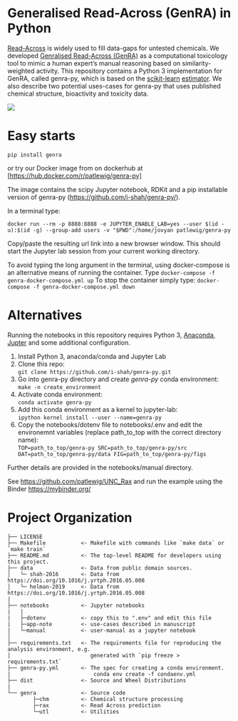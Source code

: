 # Generalised Read-Across (GenRA) in Python 


[Read-Across](https://www.oecd.org/env/ehs/risk-assessment/groupingofchemicalschemicalcategoriesandread-across.htm) is widely used to fill data-gaps for untested chemicals. We developed [Genralised Read-Across (GenRA)](https://doi.org/10.1016/j.yrtph.2019.104480) as a computational toxicology tool to mimic a human expert’s manual reasoning based on similarity-weighted activity. This repository contains a Python 3 implementation for GenRA, called genra-py, which is based on the [scikit-learn](https://scikit-learn.org) [estimator](https://scikit-learn.org/stable/modules/generated/sklearn.base.BaseEstimator.html?highlight=estimator#sklearn.base.BaseEstimator). We also describe two potential uses-cases for genra-py that uses published chemical structure, bioactivity and toxicity data.   

![](figs/genra-viz.jpg)


# Easy starts 
`pip install genra`

or try our Docker image from on dockerhub at [https://hub.docker.com/r/patlewig/genra-py]

The image contains the scipy Jupyter notebook, RDKit and a pip installable version of genra-py (https://github.com/i-shah/genra-py/). 

In a terminal type:

`docker run --rm -p 8888:8888 -e JUPYTER_ENABLE_LAB=yes --user $(id -u):$(id -g) --group-add users -v "$PWD":/home/jovyan patlewig/genra-py`

Copy/paste the resulting url link into a new browser window. This should start the Jupyter lab session from your current working directory.

To avoid typing the long argument in the terminal, using docker-compose is an alternative means of running the container.
Type `docker-compose -f genra-docker-compose.yml up`
To stop the container simply type:
`docker-compose -f genra-docker-compose.yml down`


# Alternatives

Running the notebooks in this repository requires Python 3, [Anaconda](https://www.anaconda.com/), [Jupter](https://jupyter.org/)  and some additional configuration. 

1. Install Python 3, anaconda/conda and Jupyter Lab
2. Clone this repo: \
   `git clone https://github.com/i-shah/genra-py.git`
3. Go into genra-py directory and create *genra-py* conda environment: \
   `make -n create_environment`
4. Activate conda environment:\
   `conda activate genra-py`
5. Add this conda environment as a kernel to jupyter-lab: \
   `ipython kernel install --user --name=genra-py`
6. Copy the notebooks/dotenv file to notebooks/.env and edit the environemnt variables (replace path_to_top with the correct directory name):\
    `TOP=path_to_top/genra-py
    SRC=path_to_top/genra-py/src
    DAT=path_to_top/genra-py/data
    FIG=path_to_top/genra-py/figs
    `

Further details are provided in the notebooks/manual directory. 

See https://github.com/patlewig/UNC_Rax and run the example using the Binder https://mybinder.org/


# Project Organization

    ├── LICENSE
    ├── Makefile           <- Makefile with commands like `make data` or `make train`
    ├── README.md          <- The top-level README for developers using this project.
    ├── data               <- Data from public domain sources.
    │   └─ shah-2016       <- Data from https://doi.org/10.1016/j.yrtph.2016.05.008
    │   └─ helman-2019     <- Data from https://doi.org/10.1016/j.yrtph.2016.05.008
    |
    ├── notebooks          <- Jupyter notebooks 
    |   |                     
    |   ├─dotenv           <- copy this to ".env" and edit this file
    |   ├─app-note         <- use-cases described in manuscript
    |   └─manual           <- user-manual as a jupyter notebook
    │
    ├── requirements.txt   <- The requirements file for reproducing the analysis environment, e.g.
    │                         generated with `pip freeze > requirements.txt`
    ├── genra-py.yml       <- The spec for creating a conda environment.
    |                          conda env create -f condaenv.yml
    ├── dist               <- Source and Wheel Distributions
    |
    └── genra              <- Source code  
            ├─chm          <- Chemical structure processing
            ├─rax          <- Read Across prediction
            └─utl          <- Utilities
            
           
